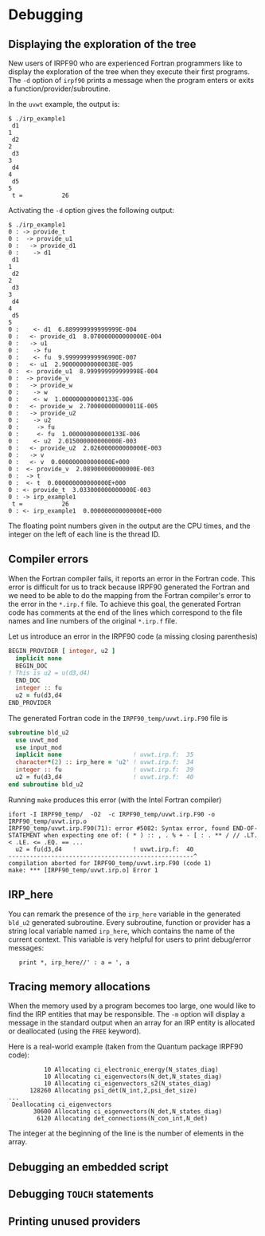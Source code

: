 Debugging
=========

Displaying the exploration of the tree
--------------------------------------

New users of IRPF90 who are experienced Fortran programmers like to
display the exploration of the tree when they execute their first programs.
The ``-d`` option of ``irpf90`` prints a message when the program enters
or exits a function/provider/subroutine. 

In the ``uvwt`` example, the output is:

```
$ ./irp_example1 
 d1
1
 d2
2
 d3
3
 d4
4
 d5
5
 t =           26
```

Activating the ``-d`` option gives the following output:

```
$ ./irp_example1 
0 : -> provide_t
0 :  -> provide_u1
0 :   -> provide_d1
0 :    -> d1
 d1
1
 d2
2
 d3
3
 d4
4
 d5
5
0 :    <- d1  6.889999999999999E-004
0 :   <- provide_d1  8.070000000000000E-004
0 :   -> u1
0 :    -> fu
0 :    <- fu  9.999999999996990E-007
0 :   <- u1  2.900000000000038E-005
0 :  <- provide_u1  8.999999999999998E-004
0 :  -> provide_v
0 :   -> provide_w
0 :    -> w
0 :    <- w  1.000000000000133E-006
0 :   <- provide_w  2.700000000000011E-005
0 :   -> provide_u2
0 :    -> u2
0 :     -> fu
0 :     <- fu  1.000000000000133E-006
0 :    <- u2  2.015000000000000E-003
0 :   <- provide_u2  2.026000000000000E-003
0 :   -> v
0 :   <- v  0.000000000000000E+000
0 :  <- provide_v  2.089000000000000E-003
0 :  -> t
0 :  <- t  0.000000000000000E+000
0 : <- provide_t  3.033000000000000E-003
0 : -> irp_example1
 t =           26
0 : <- irp_example1  0.000000000000000E+000
```

The floating point numbers given in the output are the CPU times, and the
integer on the left of each line is the thread ID.

Compiler errors
---------------

When the Fortran compiler fails, it reports an error in the Fortran code.
This error is difficult for us to track because IRPF90 generated the Fortran
and we need to be able to do the mapping from the Fortran compiler's error
to the error in the ``*.irp.f`` file. To achieve this goal, the generated
Fortran code has comments at the end of the lines which correspond to the
file names and line numbers of the original ``*.irp.f`` file.

Let us introduce an error in the IRPF90 code (a missing closing parenthesis)

``` fortran
BEGIN_PROVIDER [ integer, u2 ]
  implicit none
  BEGIN_DOC
! This is u2 = u(d3,d4)
  END_DOC
  integer :: fu
  u2 = fu(d3,d4
END_PROVIDER
```

The generated Fortran code in the ``IRPF90_temp/uvwt.irp.F90`` file is 

``` fortran
subroutine bld_u2
  use uvwt_mod
  use input_mod
  implicit none                    ! uvwt.irp.f:  35
  character*(2) :: irp_here = 'u2' ! uvwt.irp.f:  34
  integer :: fu                    ! uvwt.irp.f:  39
  u2 = fu(d3,d4                    ! uvwt.irp.f:  40
end subroutine bld_u2
```

Running ``make`` produces this error (with the Intel Fortran compiler)

```
ifort -I IRPF90_temp/  -O2  -c IRPF90_temp/uvwt.irp.F90 -o IRPF90_temp/uvwt.irp.o
IRPF90_temp/uvwt.irp.F90(71): error #5082: Syntax error, found END-OF-STATEMENT when expecting one of: ( * ) :: , . % + - [ : . ** / // .LT. < .LE. <= .EQ. == ...
  u2 = fu(d3,d4                    ! uvwt.irp.f:  40
----------------------------------------------------^
compilation aborted for IRPF90_temp/uvwt.irp.F90 (code 1)
make: *** [IRPF90_temp/uvwt.irp.o] Error 1
```

IRP_here
--------

You can remark the presence of the ``irp_here`` variable in the generated
``bld_u2`` generated subroutine. Every subroutine, function or provider has
a string local variable named ``irp_here``, which contains the name of the
current context. This variable is very helpful for users to print debug/error
messages:

```
   print *, irp_here//' : a = ', a
```

Tracing memory allocations
--------------------------

When the memory used by a program becomes too large, one would like to
find the IRP entities that may be responsible. The ``-m`` option will
display a message in the standard output when an array for an IRP entity is
allocated or deallocated (using the ``FREE`` keyword).

Here is a real-world example (taken from the Quantum package IRPF90 code):

```
          10 Allocating ci_electronic_energy(N_states_diag)
          10 Allocating ci_eigenvectors(N_det,N_states_diag)
          10 Allocating ci_eigenvectors_s2(N_states_diag)
      128260 Allocating psi_det(N_int,2,psi_det_size)
...
 Deallocating ci_eigenvectors
       30600 Allocating ci_eigenvectors(N_det,N_states_diag)
        6120 Allocating det_connections(N_con_int,N_det)
```

The integer at the beginning of the line is the number of elements in the
array.

Debugging an embedded script
----------------------------

Debugging ``TOUCH`` statements
------------------------------

Printing unused providers
-------------------------


